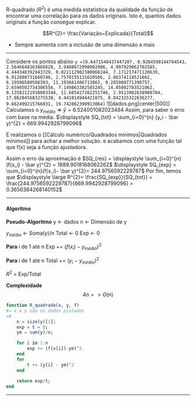 R-quadrado ($R^2$) é uma medida estatística da qualidade da função de encontrar uma correlação para os dados originais. Isto é, quantos dados originais a função consegue explicar.

$$R^{2}= \frac{Variação~Explicada}{Total}$$
- Sempre aumenta com a inclusão de uma dimensão a mais

---

Considere os pontos abaixo 
```y =[0.6471548437447207, 0.9204590144704543, 2.5646648163866628, 3.9408672990002986, 4.997929062762585, 4.444348392943729, 0.021112902380068244, 7.171217471120639, 6.912880731660746, 2.7570155131620586, 2.86374114521662, 6.19506580586393, 11.193661486713863, 9.285980771398757, 2.6590502734306556, 7.149863382585245, 14.05082783521062, 0.13582121938003344, 11.685427262251746, 2.9513902638908784, 17.862845683275538, 4.441014944421875, 8.842325322636277, 9.662499215766031, 19.742862390913064]```
![[dados.png|center|500]]
Calculamos o $y_{médio}$ => $\bar y =6.524001082023484$ 
Assim, para saber o erro com base na média.
$\displaystyle SQ_{tot} = \sum_{i=0}^{n} (y_i - \bar y)^{2} = 669.9942928799096$ 

E realizamos o [[Cálculo numérico/Quadrados mínimos|Quadrados mínimos]] para achar a melhor solução.
e acabamos com uma função tal que f(x) seja a função ajustadora.

Assim o erro da aproximação é $SQ_{res} = \displaystyle \sum_{i=0}^{n} (f(x_i) - \bar y)^{2} = 1889.9018168062262$
$\displaystyle SQ_{exp} = \sum_{i=0}^{n}(f(x_i)- \bar y)^{2}= 244.9756592229787$
Por fim, temos que 
$\displaystyle \large R^{2}= \frac{SQ_{exp}}{SQ_{tot}} = \frac{244.9756592229787}{669.9942928799096} = 0.3656384268140152$ 

---
#### Algoritmo
**Pseudo-Algoritmo**
y <- dados
n <- Dimensão de y

$y_{médio}$ <- Soma(y)/n
Total <- 0
Exp <- 0

**Para** i de 1 até n
	Exp += $(f(x_i)- y_{médio})^2$

**Para** i de 1 até n
	Total += $(y_i~-~y_{médio})^2$

$R^2$ = Exp/Total

**Complexidade**
$$4n => O(n)$$

```julia
function R_quadrado(x, y, f)
#= x e y são os dados plotados
=#
	n = size(y)[1];
	exp = t = 0;
	ym = sum(y)/n;

	for i in 1:n
		exp += (f(x[i])-ym)^2
	end
	for 
		t += (y[i] - ym)^2
	end
	
	return exp/t;
end
```

---
